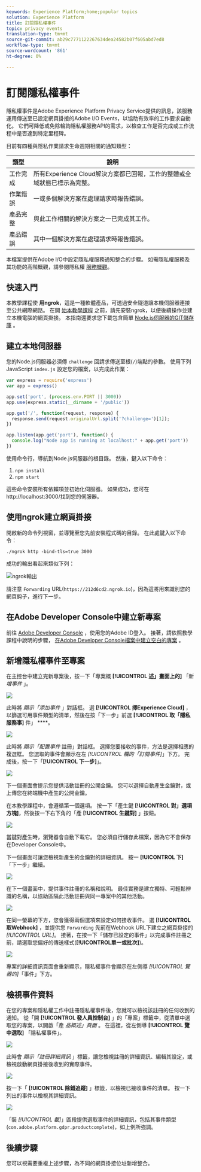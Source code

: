 ```yaml
---
keywords: Experience Platform;home;popular topics
solution: Experience Platform
title: 訂閱隱私權事件
topic: privacy events
translation-type: tm+mt
source-git-commit: ab29c7771122267634dea24582b07f605abd7ed8
workflow-type: tm+mt
source-wordcount: '861'
ht-degree: 0%

---
```



# 訂閱隱私權事件

隱私權事件是Adobe Experience Platform Privacy Service提供的訊息，該服務運用傳送至已設定網頁掛接的Adobe I/O Events，以協助有效率的工作要求自動化。 它們可降低或免除輪詢隱私權服務API的需求，以檢查工作是否完成或工作流程中是否達到特定里程碑。

目前有四種與隱私作業請求生命週期相關的通知類型：

| 類型 | 說明 |
--- | ---
| 工作完成 | 所有Experience Cloud解決方案都已回報，工作的整體或全域狀態已標示為完整。 |
| 作業錯誤 | 一或多個解決方案在處理請求時報告錯誤。 |
| 產品完整 | 與此工作相關的解決方案之一已完成其工作。 |
| 產品錯誤 | 其中一個解決方案在處理請求時報告錯誤。 |

本檔案提供在Adobe I/O中設定隱私權服務通知整合的步驟。 如需隱私權服務及其功能的高階概觀，請參閱隱私權 [服務概觀](home.md)。

## 快速入門

本教學課程使 **用ngrok**，這是一種軟體產品，可透過安全隧道讓本機伺服器連接至公共網際網路。 在開 [始本教學課程](https://ngrok.com/download) 之前，請先安裝ngrok，以便後續操作並建立本機電腦的網頁掛接。 本指南還要求您下載包含簡單 [Node.js伺服器的GIT儲存庫](https://nodejs.org/) 。

## 建立本地伺服器

您的Node.js伺服器必須傳 `challenge` 回請求傳送至根(`/`)端點的參數。 使用下列JavaScript `index.js` 設定您的檔案，以完成此作業：

```js
var express = require('express')
var app = express()

app.set('port', (process.env.PORT || 3000))
app.use(express.static(__dirname + '/public'))

app.get('/', function(request, response) {
  response.send(request.originalUrl.split('?challenge=')[1]);
})

app.listen(app.get('port'), function() {
  console.log("Node app is running at localhost:" + app.get('port'))
})
```

使用命令行，導航到Node.js伺服器的根目錄。 然後，鍵入以下命令：

1. `npm install`
1. `npm start`

這些命令安裝所有依賴項並初始化伺服器。 如果成功，您可在http://localhost:3000/找到您的伺服器。

## 使用ngrok建立網頁掛接

開啟新的命令列視窗，並導覽至您先前安裝程式碼的目錄。 在此處鍵入以下命令：

```shell
./ngrok http -bind-tls=true 3000
```

成功的輸出看起來類似下列：

![ngrok輸出](images/privacy-events/ngrok-output.png)

請注意 `Forwarding` URL(`https://212d6cd2.ngrok.io`)，因為這將用來識別您的網頁鈎子，進行下一步。

## 在Adobe Developer Console中建立新專案

前往 [Adobe Developer Console](https://www.adobe.com/go/devs_console_ui) ，使用您的Adobe ID登入。 接著，請依照教學課程中說明的步驟， [在Adobe Developer Console檔案中建立空白的專案](https://www.adobe.io/apis/experienceplatform/console/docs.html#!AdobeDocs/adobeio-console/master/projects-empty.md) 。

## 新增隱私權事件至專案

在主控台中建立完新專案後，按一下「專案概 **[!UICONTROL 述」畫面上的]** 「新 _增事件_ 」。

![](./images/privacy-events/add-event-button.png)

此時將 _顯示「添加事件_ 」對話框。 選 **[!UICONTROL 擇Experience Cloud]** ，以篩選可用事件類型的清單，然後在按「下一步」前選 **[!UICONTROL 取「隱私服務事]** 件」 ****。

![](./images/privacy-events/add-privacy-events.png)

此時將 _顯示「配置事件_ 註冊」對話框。 選擇您要接收的事件，方法是選擇相應的複選框。 您選取的事件會顯示在左 _[!UICONTROL 欄的「訂閱事件]_」下方。 完成後，按一下「**[!UICONTROL &#x200B;下一步&#x200B;]**」。

![](./images/privacy-events/choose-subscriptions.png)

下一個畫面會提示您提供活動註冊的公開金鑰。 您可以選擇自動產生金鑰對，或上傳您在終端機中產生的公開金鑰。

在本教學課程中，會遵循第一個選項。 按一下「產生鍵 **[!UICONTROL 對」選項方塊]**，然後按一下右下角的「產 **[!UICONTROL 生鍵對]** 」按鈕。

![](./images/privacy-events/generate-key-value.png)

當鍵對產生時，瀏覽器會自動下載它。 您必須自行儲存此檔案，因為它不會保存在Developer Console中。

下一個畫面可讓您檢視新產生的金鑰對的詳細資訊。 按一 **[!UICONTROL 下]** 「下一步」繼續。

![](./images/privacy-events/keypair-generated.png)

在下一個畫面中，提供事件註冊的名稱和說明。 最佳實務是建立獨特、可輕鬆辨識的名稱，以協助區隔此活動註冊與同一專案中的其他活動。

![](./images/privacy-events/event-details.png)

在同一螢幕的下方，您會獲得兩個選項來設定如何接收事件。 選 **[!UICONTROL 取Webhook]** ，並提供您 `Forwarding` 先前在Webhook URL下建立之網頁掛接的 _[!UICONTROL URL]_。 接著，在按一下「儲存已設定的事件」以完成事件註冊之前，請選取您偏好的傳送樣式(**[!UICONTROL &#x200B;單一或批次&#x200B;]**)。

![](./images/privacy-events/webhook-details.png)

專案的詳細資訊頁面會重新顯示，隱私權事件會顯示在左側導 _[!UICONTROL 覽器的]_「事件」下方。

## 檢視事件資料

在您的專案和隱私權工作中註冊隱私權事件後，您就可以檢視該註冊的任何收到的通知。 從「開 **[!UICONTROL 發人員控制台]** 」的「專案」標籤中，從清單中選取您的專案，以開啟「產 _品概述」頁面_ 。 在這裡，從左側導 **[!UICONTROL 覽中選取]** 「隱私權事件」。

![](./images/privacy-events/events-left-nav.png)

此時會 _顯示「註冊詳細資訊_ 」標籤，讓您檢視註冊的詳細資訊、編輯其設定，或檢視啟動網頁掛接後收到的實際事件。

![](./images/privacy-events/registration-details.png)

按一下「 **[!UICONTROL 除錯追蹤]** 」標籤，以檢視已接收事件的清單。 按一下列出的事件以檢視其詳細資訊。

![](images/privacy-events/debug-tracing.png)

「裝 _[!UICONTROL 載]_」區段提供選取事件的詳細資訊，包括其事件類型(`com.adobe.platform.gdpr.productcomplete`)，如上例所強調。

## 後續步驟

您可以視需要重複上述步驟，為不同的網頁掛接位址新增整合。